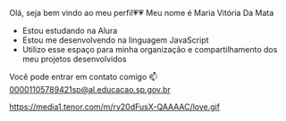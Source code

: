 Olá, seja bem vindo ao meu perfil💗💗
Meu nome é Maria Vitória Da Mata

* Estou estudando na Alura
* Estou me desenvolvendo na linguagem JavaScript
* Utilizo esse espaço para minha organização e compartilhamento dos meu projetos desenvolvidos

Você pode entrar em contato comigo 📫
00001105789421sp@al.educacao.sp.gov.br

https://media1.tenor.com/m/rv20dFusX-QAAAAC/love.gif

